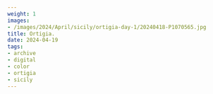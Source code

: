 ```yaml
---
weight: 1
images:
- /images/2024/April/sicily/ortigia-day-1/20240418-P1070565.jpg
title: Ortigia.
date: 2024-04-19
tags:
- archive
- digital
- color
- ortigia
- sicily
---
```


